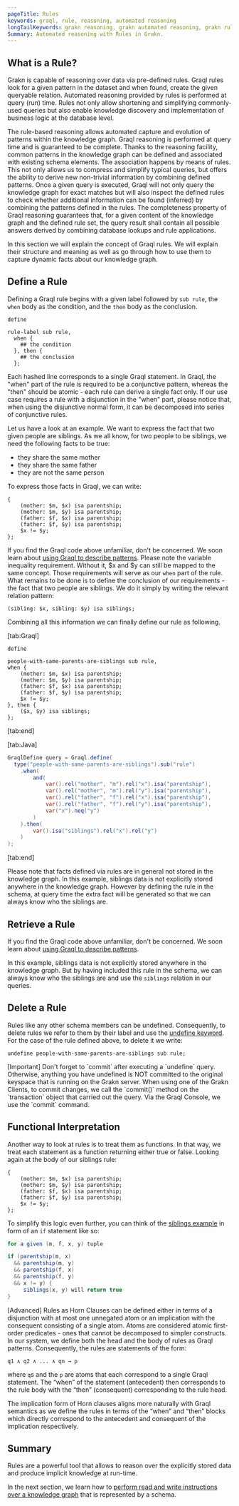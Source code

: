 ```yaml
---
pageTitle: Rules
keywords: graql, rule, reasoning, automated reasoning
longTailKeywords: grakn reasoning, grakn automated reasoning, grakn rules
Summary: Automated reasoning with Rules in Grakn.
---
```


## What is a Rule?
Grakn is capable of reasoning over data via pre-defined rules. Graql rules look for a given pattern in the dataset and when found, create the given queryable relation. Automated reasoning provided by rules is performed at query (run) time. Rules not only allow shortening and simplifying commonly-used queries but also enable knowledge discovery and implementation of business logic at the database level.

The rule-based reasoning allows automated capture and evolution of patterns within the knowledge graph. Graql reasoning is performed at query time and is guaranteed to be complete. Thanks to the reasoning facility, common patterns in the knowledge graph can be defined and associated with existing schema elements. The association happens by means of rules. This not only allows us to compress and simplify typical queries, but offers the ability to derive new non-trivial information by combining defined patterns. Once a given query is executed, Graql will not only query the knowledge graph for exact matches but will also inspect the defined rules to check whether additional information can be found (inferred) by combining the patterns defined in the rules. The completeness property of Graql reasoning guarantees that, for a given content of the knowledge graph and the defined rule set, the query result shall contain all possible answers derived by combining database lookups and rule applications.

In this section we will explain the concept of Graql rules. We will explain their structure and meaning as well as go through how to use them to capture dynamic facts about our knowledge graph.

## Define a Rule
Defining a Graql rule begins with a given label followed by `sub rule`, the `when` body as the condition, and the `then` body as the conclusion.
<!-- test-ignore -->
```graql
define 

rule-label sub rule,
  when {
    ## the condition
  }, then {
    ## the conclusion
  };
```

Each hashed line corresponds to a single Graql statement. In Graql, the "when" part of the rule is required to be a conjunctive pattern, whereas the "then" should be atomic - each rule can derive a single fact only. If our use case requires a rule with a disjunction in the "when" part, please notice that, when using the disjunctive normal form, it can be decomposed into series of conjunctive rules.

Let us have a look at an example. We want to express the fact that two given people are siblings. As we all know, for two people to be siblings, we need the following facts to be true:
- they share the same mother
- they share the same father
- they are not the same person

To express those facts in Graql, we can write:
<!-- test-delay -->
```graql
{
    (mother: $m, $x) isa parentship;
    (mother: $m, $y) isa parentship;
    (father: $f, $x) isa parentship;
    (father: $f, $y) isa parentship;
    $x != $y;
};
```

If you find the Graql code above unfamiliar, don't be concerned. We soon learn about [using Graql to describe patterns](/docs/query/match-clause). Please note the variable inequality requirement. Without it, $x and $y can still be mapped to the same concept. Those requirements will serve as our `when` part of the rule. What remains to be done is to define the conclusion of our requirements - the fact that two people are siblings. We do it simply by writing the relevant relation pattern:

```
(sibling: $x, sibling: $y) isa siblings;
```

Combining all this information we can finally define our rule as following.

<div class="tabs dark">

[tab:Graql]
```graql
define

people-with-same-parents-are-siblings sub rule,
when {
    (mother: $m, $x) isa parentship;
    (mother: $m, $y) isa parentship;
    (father: $f, $x) isa parentship;
    (father: $f, $y) isa parentship;
    $x != $y;
}, then {
    ($x, $y) isa siblings;
};
```
[tab:end]

[tab:Java]
```java
GraqlDefine query = Graql.define(
  type("people-with-same-parents-are-siblings").sub("rule")
    .when(
        and(
            var().rel("mother", "m").rel("x").isa("parentship"),
            var().rel("mother", "m").rel("y").isa("parentship"),
            var().rel("father", "f").rel("x").isa("parentship"),
            var().rel("father", "f").rel("y").isa("parentship"),
            var("x").neq("y")
        )
    ).then(
        var().isa("siblings").rel("x").rel("y")
    )
);
```
[tab:end]
</div>

Please note that facts defined via rules are in general not stored in the knowledge graph. In this example, siblings data is not explicitly stored anywhere in the knowledge graph. However by defining the rule in the schema, at query time the extra fact will be generated so that we can always know who the siblings are.

## Retrieve a Rule

If you find the Graql code above unfamiliar, don't be concerned. We soon learn about [using Graql to describe patterns](../11-query/01-match-clause.md).

In this example, siblings data is not explicitly stored anywhere in the knowledge graph. But by having included this rule in the schema, we can always know who the siblings are and use the `siblings` relation in our queries.

## Delete a Rule

Rules like any other schema members can be undefined. Consequently, to delete rules we refer to them by their label and use the [undefine keyword](../09-schema/01-concepts.md#undefine).
For the case of the rule defined above, to delete it we write:

<!-- test-delay -->
```graql
undefine people-with-same-parents-are-siblings sub rule;
```

<div class="note">
[Important]
Don't forget to `commit` after executing a `undefine` query. Otherwise, anything you have undefined is NOT committed to the original keyspace that is running on the Grakn server.
When using one of the Grakn Clients, to commit changes, we call the `commit()` method on the `transaction` object that carried out the query. Via the Graql Console, we use the `commit` command.
</div>

## Functional Interpretation
Another way to look at rules is to treat them as functions. In that way, we treat each statement as a function returning either true or false. Looking again at the body of our siblings rule:
<!-- test-delay -->
```graql
{
    (mother: $m, $x) isa parentship;
    (mother: $m, $y) isa parentship;
    (father: $f, $x) isa parentship;
    (father: $f, $y) isa parentship;
    $x != $y;
};
```

To simplify this logic even further, you can think of the [siblings example](#define-a-rule) in form of an `if` statement like so:
<!-- test-ignore -->
```java
for a given (m, f, x, y) tuple

if (parentship(m, x)
  && parentship(m, y)
  && parentship(f, x)
  && parentship(f, y)
  && x != y) {
     siblings(x, y) will return true
}
```

<div class="note">
[Advanced]
Rules as Horn Clauses can be defined either in terms of a disjunction with at most one unnegated atom or an implication with the consequent consisting of a single atom. Atoms are considered atomic first-order predicates - ones that cannot be decomposed to simpler constructs.
In our system, we define both the head and the body of rules as Graql patterns. Consequently, the rules are statements of the form:

```
q1 ∧ q2 ∧ ... ∧ qn → p
```

where `q`s and the `p` are atoms that each correspond to a single Graql statement. The “when” of the statement (antecedent) then corresponds to the rule body with the “then” (consequent) corresponding to the rule head.

The implication form of Horn clauses aligns more naturally with Graql semantics as we define the rules in terms of the “when” and “then” blocks which directly correspond to the antecedent and consequent of the implication respectively.
</div>


## Summary
Rules are a powerful tool that allows to reason over the explicitly stored data and produce implicit knowledge at run-time.

In the next section, we learn how to [perform read and write instructions over a knowledge graph](../11-query/00-overview.md) that is represented by a schema.